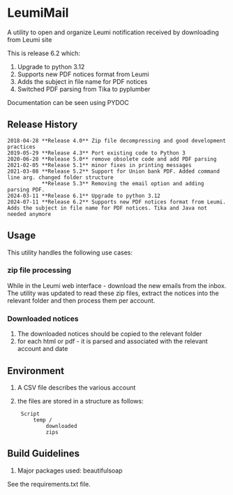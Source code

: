 # LeumiMail
A utility to open and organize Leumi notification received  by downloading from Leumi site

This is release 6.2 which:
1. Upgrade to python 3.12
2. Supports new PDF notices format from Leumi
3. Adds the subject in file name for PDF notices
4. Switched PDF parsing from Tika to pyplumber

Documentation can be seen using PYDOC

## Release History
	2018-04-28 **Release 4.0** Zip file decompressing and good development practices
	2019-05-29 **Release 4.3** Port existing code to Python 3
	2020-06-20 **Release 5.0** remove obsolete code and add PDF parsing
	2021-02-05 **Release 5.1** minor fixes in printing messages
	2021-03-08 **Release 5.2** Support for Union bank PDF. Added command line arg. changed folder structure
	           **Release 5.3** Removing the email option and adding parsing PDF.
	2024-03-11 **Release 6.1** Upgrade to python 3.12
	2024-07-11 **Release 6.2** Supports new PDF notices format from Leumi. Adds the subject in file name for PDF notices. Tika and Java not needed anymore

## Usage ##

This utility handles the following use cases:

### zip file processing ###

While in the Leumi web interface - download the new emails from the inbox. The utility was updated to read these zip files, extract the notices into the relevant folder and then process them per account.

### Downloaded notices ###

1. The downloaded notices should be copied to the relevant folder
2. for each html or pdf - it is parsed and associated with the relevant account and date

## Environment ###

1. A CSV file describes the various account
2. the files are stored in a structure as follows:

	    Script
			temp /
				downloaded
				zips

## Build Guidelines ###

1. Major packages used:
	beautifulsoap

 

See the requirements.txt file.